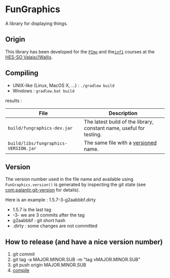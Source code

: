 # FunGraphics

A library for displaying things.

## Origin

This library has been developed for the [`PImp`](https://isc.hevs.ch/learn/courses/101-1) and the[`inf1`](https://inf1.begincoding.net) courses at the [HES-SO Valais//Wallis](https://www.hevs.ch).

## Compiling

* UNIX-like (Linux, MacOS X, ...) : ```./gradlew build```
* Windows : ```gradlew.bat build```

results :

| File                                 | Description                                                         |
|--------------------------------------|---------------------------------------------------------------------|
| `build/fungraphics-dev.jar`          | The latest build of the library, constant name, useful for testing. |
| `build/libs/fungraphics-VERSION.jar` | The same file with a [versioned](#Version) name.                    |

## Version

The version number used in the file name and available using `FunGraphics.version()` is
generated by inspecting the git state (see [com.palantir.git-version](https://github.com/palantir/gradle-git-version)
for details).

Here is an example : 1.5.7-3-g2aabbbf.dirty

* 1.5.7 is the last tag
* -3- we are 3 commits after the tag
* g2aabbbf : git short hash
* .dirty : some changes are not committed

## How to release (and have a nice version number)

1. git commit
1. git tag -a MAJOR.MINOR.SUB -m "tag vMAJOR.MINOR.SUB"
1. git push origin MAJOR.MINOR.SUB
1. [compile](#Compiling)

